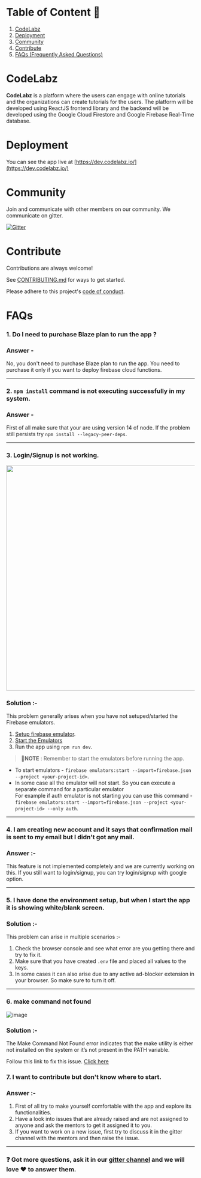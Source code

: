 # Table of Content 📑

1. [CodeLabz](#codelabz)
2. [Deployment](#deployment)
3. [Community](#community)
4. [Contribute](#contribute)
5. [FAQs (Frequently Asked Questions)](#faqs)

# CodeLabz

**CodeLabz** is a platform where the users can engage with online tutorials and the organizations can create tutorials for the users. The platform will be developed using ReactJS frontend library and the backend will be developed using the Google Cloud Firestore and Google Firebase Real-Time database.

# Deployment

You can see the app live at [https://dev.codelabz.io/](https://dev.codelabz.io/)

# Community

Join and communicate with other members on our community. We communicate on gitter.

[![Gitter](https://badges.gitter.im/scorelab/CodeLabz.svg)](https://gitter.im/scorelab/CodeLabz?utm_source=badge&utm_medium=badge&utm_campaign=pr-badge)

# Contribute

Contributions are always welcome!

See [CONTRIBUTING.md](./CONTRIBUTING.md) for ways to get started.

Please adhere to this project's [code of conduct](./code_of_conduct.md).

# FAQs

### 1. Do I need to purchase Blaze plan to run the app ?

### Answer -

No, you don't need to purchase Blaze plan to run the app. You need to purchase it only if you want to deploy firebase cloud functions.

<hr/>

### 2. `npm install` command is not executing successfully in my system.

### Answer -

First of all make sure that your are using version 14 of node. If the problem still persists try `npm install --legacy-peer-deps`.

<hr/>

### 3. Login/Signup is not working.

<img src="https://files.gitter.im/5eb21f15d73408ce4fe2cb37/Jl4t/image.png" width="600">

### Solution :-

This problem generally arises when you have not setuped/started the Firebase emulators.

1. [Setup firebase emulator](https://github.com/scorelab/Codelabz/blob/master/CONTRIBUTING.md#firebase-setup). 
2. [Start the Emulators]( https://github.com/scorelab/Codelabz/blob/master/CONTRIBUTING.md#run-firebase-emulator)
3. Run the app using `npm run dev`.

> 📝**NOTE** : Remember to start the emulators before running the app.

- To start emulators - `firebase emulators:start --import=firebase.json --project <your-project-id>`. <br/>
- In some case all the emulator will not start. So you can execute a separate command for a particular emulator<br/>
For example if auth emulator is not starting you can use this command - <br/> `firebase emulators:start --import=firebase.json --project <your-project-id> --only auth`.
<hr/>

### 4. I am creating new account and it says that confirmation mail is sent to my email but I didn't got any mail.

### Answer :-

This feature is not implemented completely and we are currently working on this. If you still want to login/signup, you can try login/signup with google option.

<hr/>

### 5. I have done the environment setup, but when I start the app it is showing white/blank screen.

### Solution :-

This problem can arise in multiple scenarios :-

1. Check the browser console and see what error are you getting there and try to fix it.
2. Make sure that you have created `.env` file and placed all values to the keys.
3. In some cases it can also arise due to any active ad-blocker extension in your browser. So make sure to turn it off.
<hr/>

### 6. make command not found

![image](https://user-images.githubusercontent.com/88550925/224977291-25101480-608b-41e6-a0b6-f03ff23f66b4.png)

### Solution :-

The Make Command Not Found error indicates that the make utility is either not installed on the system or it’s not present in the PATH variable.

Follow this link to fix this issue.
[Click here](https://www.technewstoday.com/fix-make-command-not-found/)

### 7. I want to contribute but don't know where to start.

### Answer :-

1. First of all try to make yourself comfortable with the app and explore its functionalities.
2. Have a look into issues that are already raised and are not assigned to anyone and ask the mentors to get it assigned it to you.
3. If you want to work on a new issue, first try to discuss it in the gitter channel with the mentors and then raise the issue.
<hr/>

### ❓ Got more questions, ask it in our [gitter channel](https://matrix.to/#/#scorelab_CodeLabz:gitter.im) and we will love ❤ to answer them.
